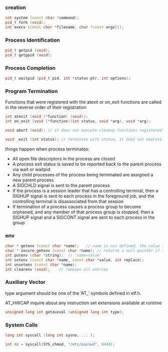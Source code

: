 ### creation
```c++
int system (const char *command);
pid_t fork (void);
int execv (const char *filename, char *const argv[]);
```

### Process Identification
```c++
pid_t getpid (void);
pid_t getppid (void);
```

### Process Completion
```c++
pid_t waitpid (pid_t pid, int *status-ptr, int options);
```

### Program Termination
Functions that were registered with the atexit or on_exit functions are called in the reverse order of their registration
```c++
int atexit (void (*function) (void));
int on_exit (void (*function)(int status, void *arg), void *arg);

void abort (void); // it does not execute cleanup functions registered with atexit, it raising a SIGABRT signal

void _exit (int status); // terminate with status, it does not execute cleanup functions registered with atexit
```

things happen when process terminates:
* All open file descriptors in the process are closed
* A process exit status is saved to be reported back to the parent process via wait or waitpid
* Any child processes of the process being terminated are assigned a new parent process
* A SIGCHLD signal is sent to the parent process
* If the process is a session leader that has a controlling terminal, then a SIGHUP signal is sent to each process in the foreground job, and the controlling terminal is disassociated from that session
* If termination of a process causes a process group to become orphaned, and any member of that process group is stopped, then a SIGHUP signal and a SIGCONT signal are sent to each process in the group


### env
```c++
char * getenv (const char *name);   // name is not defined, the value is a null pointer
char * secure_getenv (const char *name); // returns a null pointer if the environment is untrusted.
int putenv (char *string);  // 'name=value'
int setenv (const char *name, const char *value, int replace);
int unsetenv (const char *name);
int clearenv (void);    // removes all entries
```

### Auxiliary Vector
type argument should be one of the ‘AT_’ symbols defined in elf.h.

AT_HWCAP inquire about any instruction set extensions available at runtime
```c++
unsigned long int getauxval (unsigned long int type);
```
### System Calls
```c++
long int syscall (long int sysno, ... );

int rc = syscall(SYS_chmod, "/etc/passwd", 0444);
```

